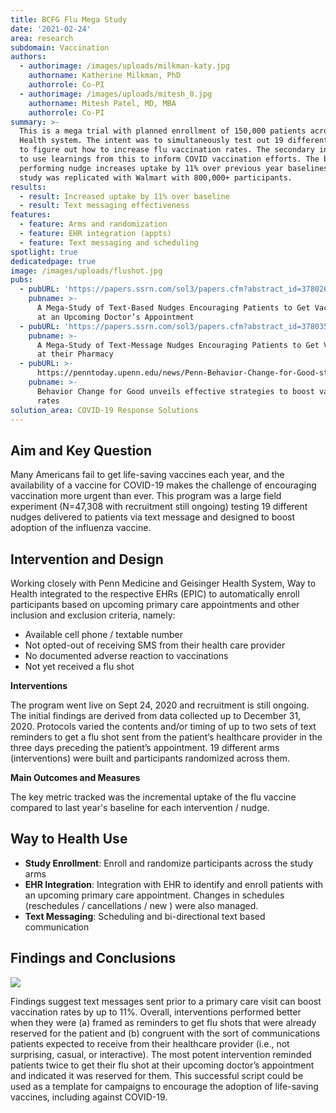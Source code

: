 ```yaml
---
title: BCFG Flu Mega Study
date: '2021-02-24'
area: research
subdomain: Vaccination
authors:
  - authorimage: /images/uploads/milkman-katy.jpg
    authorname: Katherine Milkman, PhD
    authorrole: Co-PI
  - authorimage: /images/uploads/mitesh_0.jpg
    authorname: Mitesh Patel, MD, MBA
    authorrole: Co-PI
summary: >-
  This is a mega trial with planned enrollment of 150,000 patients across Penn Medicine and Geisinger
  Health system. The intent was to simultaneously test out 19 different nudges
  to figure out how to increase flu vaccination rates. The secondary intent was
  to use learnings from this to inform COVID vaccination efforts. The best
  performing nudge increases uptake by 11% over previous year baselines. The
  study was replicated with Walmart with 800,000+ participants. 
results:
  - result: Increased uptake by 11% over baseline
  - result: Text messaging effectiveness
features:
  - feature: Arms and randomization
  - feature: EHR integration (appts)
  - feature: Text messaging and scheduling
spotlight: true
dedicatedpage: true
image: /images/uploads/flushot.jpg
pubs:
  - pubURL: 'https://papers.ssrn.com/sol3/papers.cfm?abstract_id=3780267'
    pubname: >-
      A Mega-Study of Text-Based Nudges Encouraging Patients to Get Vaccinated
      at an Upcoming Doctor’s Appointment
  - pubURL: 'https://papers.ssrn.com/sol3/papers.cfm?abstract_id=3780356'
    pubname: >-
      A Mega-Study of Text-Message Nudges Encouraging Patients to Get Vaccinated
      at their Pharmacy
  - pubURL: >-
      https://penntoday.upenn.edu/news/Penn-Behavior-Change-for-Good-strategies-boost-vaccination-rates
    pubname: >-
      Behavior Change for Good unveils effective strategies to boost vaccination
      rates
solution_area: COVID-19 Response Solutions
---
```


## Aim and Key Question
Many Americans fail to get life-saving vaccines each year, and the availability of a vaccine for COVID-19 makes the challenge of encouraging vaccination more urgent than ever. This program was a large field experiment (N=47,308 with recruitment still ongoing) testing 19 different nudges delivered to patients via text message and designed to boost adoption of the influenza vaccine.

## Intervention and Design
Working closely with Penn Medicine and Geisinger Health System, Way to Health integrated to the respective EHRs (EPIC) to automatically enroll participants based on upcoming primary care appointments and other inclusion and exclusion criteria, namely:

- Available cell phone / textable number
- Not opted-out of receiving SMS from their health care provider
- No documented adverse reaction to vaccinations
- Not yet received a flu shot

**Interventions**

The program went live on Sept 24, 2020 and recruitment is still ongoing. The initial findings are derived from data collected up to December 31, 2020.  Protocols varied the contents and/or timing of up to two sets of text reminders to get a flu shot sent from the patient’s healthcare provider in the three days preceding the patient’s appointment. 19 different arms (interventions) were built and participants randomized across them. 

**Main Outcomes and Measures**

The key metric tracked was the incremental uptake of the flu vaccine compared to last year's baseline for each intervention / nudge. 

## Way to Health Use

* **Study Enrollment**: Enroll and randomize participants across the study arms
* **EHR Integration**: Integration with EHR to identify and enroll patients with an upcoming primary care appointment. Changes in schedules (reschedules / cancellations / new ) were also managed.
* **Text Messaging**: Scheduling and bi-directional text based communication

## Findings and Conclusions

![](/images/uploads/fluvax.pub.01.jpg)
 

Findings suggest text messages sent prior to a primary care visit can boost vaccination rates by up to 11%. Overall, interventions performed better when they were (a) framed as reminders to get flu shots that were already reserved for the patient and (b) congruent with the sort of communications patients expected to receive from their healthcare provider (i.e., not surprising, casual, or interactive). The most potent intervention reminded patients twice to get their flu shot at their upcoming doctor’s appointment and indicated it was reserved for them. This successful script could be used as a template for campaigns to encourage the adoption of life-saving vaccines, including against COVID-19.
